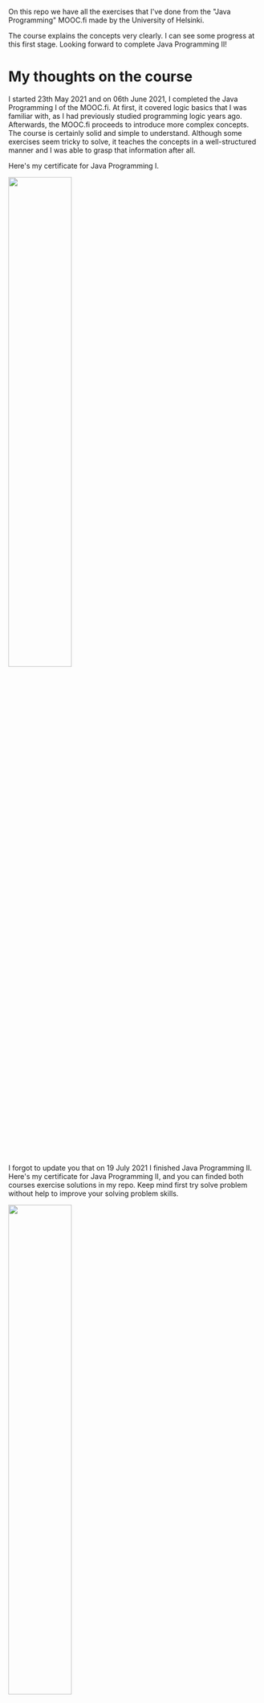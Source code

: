 On this repo we have all the exercises that I've done from the "Java Programming" MOOC.fi made by the University of Helsinki. 

The course explains the concepts very clearly. I can see some progress at this first stage. Looking forward to complete Java Programming II!

# My thoughts on the course
I started 23th May 2021 and on 06th June 2021, I completed the Java Programming I of the MOOC.fi. At first, it covered logic basics that I was familiar with, as I had previously studied programming logic years ago. Afterwards, the MOOC.fi proceeds to introduce more complex concepts. The course is certainly solid and simple to understand. Although some exercises seem tricky to solve, it teaches the concepts in a well-structured manner and I was able to grasp that information after all.

Here's my certificate for Java Programming I.

<img src="https://user-images.githubusercontent.com/53430986/125456478-7ab091a5-1ff7-4ee1-97ca-5b8c697d6fdf.png" width="50%">

I forgot to update you that on 19 July 2021 I finished Java Programming II. Here's my certificate for Java Programming II, and you can finded both courses exercise solutions in my repo. Keep mind first try solve problem without help to improve your solving problem skills.

<img src="https://user-images.githubusercontent.com/53430986/140476621-12e63015-43f1-40cb-93e8-fdea78764822.png" width="50%">
